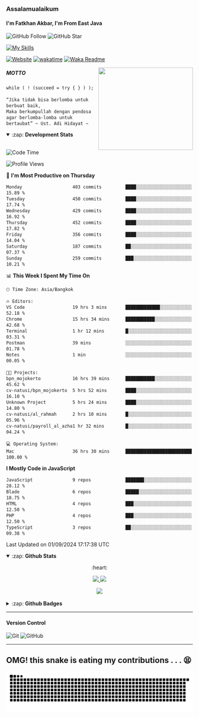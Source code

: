 ### Assalamualaikum 

#### I'm Fatkhan Akbar, I'm From East Java

![GitHub Follow](https://img.shields.io/github/followers/fatkhan05.svg?style=social&label=Follow)
![GitHub Star](https://img.shields.io/github/stars/fatkhan05?affiliations=OWNER%2CCOLLABORATOR&style=social&label=Star)

[![My Skills](https://skillicons.dev/icons?i=php,tailwind,js,laravel,vscode,linux,html,nextjs,nginx)](https://skillicons.dev)

[![Website](https://img.shields.io/website?up_message=online&up_color=61DBFB&down_message=online&down_color=FF0000&url=https%3A%2F%2Fportfolio-fatkhan&logo=tailwindcss)](https://fatkhan05.github.io/portfolio-tailwindcss)
[![wakatime](https://wakatime.com/badge/user/bbcd646f-1daf-4865-a20e-46d4c803e6f8.svg)](https://wakatime.com/@bbcd646f-1daf-4865-a20e-46d4c803e6f8)
[![Waka Readme](https://github.com/eby8zevin/eby8zevin/actions/workflows/anmol098.yml/badge.svg)](https://github.com/eby8zevin/eby8zevin/actions/workflows/anmol098.yml)

<img src="https://github.com/eby8zevin/eby8zevin/blob/main/assets/Octocat.png" width="255" height="222" align='right'>

##### MOTTO

```
while ( ! (succeed = try { } ) );

“Jika tidak bisa berlomba untuk berbuat baik,
Maka berkumpullah dengan pendosa
agar berlomba-lomba untuk bertaubat” ~ Ust. Adi Hidayat ~
```

<details open>
  <summary> :zap: <b>Development Stats</b> </summary>  
<br/>
  
<!--START_SECTION:waka-->
![Code Time](http://img.shields.io/badge/Code%20Time-686%20hrs%2036%20mins-blue)

![Profile Views](http://img.shields.io/badge/Profile%20Views-0-blue)

📅 **I'm Most Productive on Thursday** 

```text
Monday                   403 commits         ████░░░░░░░░░░░░░░░░░░░░░   15.89 % 
Tuesday                  450 commits         ████░░░░░░░░░░░░░░░░░░░░░   17.74 % 
Wednesday                429 commits         ████░░░░░░░░░░░░░░░░░░░░░   16.92 % 
Thursday                 452 commits         ████░░░░░░░░░░░░░░░░░░░░░   17.82 % 
Friday                   356 commits         ████░░░░░░░░░░░░░░░░░░░░░   14.04 % 
Saturday                 187 commits         ██░░░░░░░░░░░░░░░░░░░░░░░   07.37 % 
Sunday                   259 commits         ███░░░░░░░░░░░░░░░░░░░░░░   10.21 % 
```


📊 **This Week I Spent My Time On** 

```text
🕑︎ Time Zone: Asia/Bangkok

🔥 Editors: 
VS Code                  19 hrs 3 mins       █████████████░░░░░░░░░░░░   52.18 % 
Chrome                   15 hrs 34 mins      ███████████░░░░░░░░░░░░░░   42.68 % 
Terminal                 1 hr 12 mins        █░░░░░░░░░░░░░░░░░░░░░░░░   03.31 % 
Postman                  39 mins             ░░░░░░░░░░░░░░░░░░░░░░░░░   01.78 % 
Notes                    1 min               ░░░░░░░░░░░░░░░░░░░░░░░░░   00.05 % 

🐱‍💻 Projects: 
bpn_mojokerto            16 hrs 39 mins      ███████████░░░░░░░░░░░░░░   45.62 % 
cv-natusi/bpn_mojokerto  5 hrs 52 mins       ████░░░░░░░░░░░░░░░░░░░░░   16.10 % 
Unknown Project          5 hrs 24 mins       ████░░░░░░░░░░░░░░░░░░░░░   14.80 % 
cv-natusi/al_rahmah      2 hrs 10 mins       █░░░░░░░░░░░░░░░░░░░░░░░░   05.96 % 
cv-natusi/payroll_al_azha1 hr 32 mins        █░░░░░░░░░░░░░░░░░░░░░░░░   04.24 % 

💻 Operating System: 
Mac                      36 hrs 30 mins      █████████████████████████   100.00 % 
```

**I Mostly Code in JavaScript** 

```text
JavaScript               9 repos             ███████░░░░░░░░░░░░░░░░░░   28.12 % 
Blade                    6 repos             █████░░░░░░░░░░░░░░░░░░░░   18.75 % 
HTML                     4 repos             ███░░░░░░░░░░░░░░░░░░░░░░   12.50 % 
PHP                      4 repos             ███░░░░░░░░░░░░░░░░░░░░░░   12.50 % 
TypeScript               3 repos             ██░░░░░░░░░░░░░░░░░░░░░░░   09.38 % 
```




 Last Updated on 01/09/2024 17:17:38 UTC
<!--END_SECTION:waka-->

</details>


<details open>
  <summary> :zap: <b>Github Stats</b> </summary>
<p align="center">:heart:</p>
<p align="center"><a href="https://github.com/fatkhan05">
  <img src="https://github-readme-stats.vercel.app/api?username=fatkhan05&show_icons=true&theme=dark&line_height=20">
  <img src="https://github-readme-stats.vercel.app/api/top-langs/?username=fatkhan05&layout=compact&theme=dark">
</a></p>
<p align="center">
  <a href="https://github.com/fatkhan05">
    <img src="https://github-readme-streak-stats.herokuapp.com/?user=eby8zevin&theme=dark"/>
  </a>
</p>
</details>

<details>
  <summary> :zap: <b>Github Badges</b> </summary>
  <br>
  <a href='https://archiveprogram.github.com/'><img src='https://raw.githubusercontent.com/acervenky/animated-github-badges/master/assets/acbadge.gif' width='40' height='40'></a> 
  <a href='https://docs.github.com/en/developers'><img src='https://raw.githubusercontent.com/acervenky/animated-github-badges/master/assets/devbadge.gif' width='40' height='40'></a> 
  <a href='https://github.com/pricing'><img src='https://raw.githubusercontent.com/acervenky/animated-github-badges/master/assets/pro.gif' width='40' height='40'></a> 
  <a href='https://stars.github.com/'><img src='https://raw.githubusercontent.com/acervenky/animated-github-badges/master/assets/starbadge.gif' width='35' height='35'></a> 
  <a href='https://docs.github.com/en/github/supporting-the-open-source-community-with-github-sponsors'><img src='https://raw.githubusercontent.com/acervenky/animated-github-badges/master/assets/sponsorbadge.gif' width='35' height='35'></a>
</details>

<!--
**fatkhan05/fatkhan05** is a ✨ _special_ ✨ repository because its `README.md` (this file) appears on your GitHub profile.

Here are some ideas to get you started:

- 🔭 I’m currently working on ...
- 🌱 I’m currently learning ...
- 👯 I’m looking to collaborate on ...
- 🤔 I’m looking for help with ...
- 💬 Ask me about ...
- 📫 How to reach me: ...
- 😄 Pronouns: ...
- ⚡ Fun fact: ...
-->
---

#### Version Control
![Git](https://img.shields.io/badge/-Git-000?style=for-the-badge&logo=git)
![GitHub](https://img.shields.io/badge/-GitHub-000?style=for-the-badge&logo=github)

---

## OMG! this snake is eating my contributions . . . 😫
<!-- ![snake gif](https://github.com/Sriansh-raj/Sriansh-raj/blob/output/github-contribution-grid-snake.gif) -->
<picture>
  <source media="(prefers-color-scheme: dark)" srcset="https://raw.githubusercontent.com/fatkhan05/fatkhan05/output/github-contribution-grid-snake-dark.svg" />
  <source media="(prefers-color-scheme: light)" srcset="https://raw.githubusercontent.com/fatkhan05/fatkhan05/output/github-contribution-grid-snake.svg" />
  <img alt="github-snake" src="https://raw.githubusercontent.com/fatkhan05/fatkhan05/output/github-contribution-grid-snake.svg" />
</picture>
